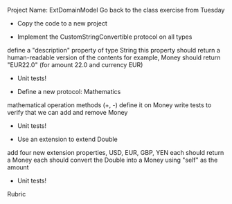 Project Name: ExtDomainModel
Go back to the class exercise from Tuesday

- Copy the code to a new project

- Implement the CustomStringConvertible protocol on all types

define a "description" property of type String
this property should return a human-readable version of the contents
for example, Money should return "EUR22.0" (for amount 22.0 and currency EUR)
- Unit tests!

- Define a new protocol: Mathematics

mathematical operation methods (+, -)
define it on Money
write tests to verify that we can add and remove Money
- Unit tests!

- Use an extension to extend Double

add four new extension properties, USD, EUR, GBP, YEN
each should return a Money
each should convert the Double into a Money using "self" as the amount
- Unit tests!

Rubric

